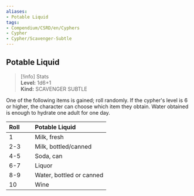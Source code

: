 ```yaml
---
aliases:
- Potable Liquid
tags:
- Compendium/CSRD/en/Cyphers
- Cypher
- Cypher/Scavenger-Subtle
---
```


  
## Potable Liquid  
>[!info] Stats  
> **Level:** 1d6+1  
> **Kind:** SCAVENGER SUBTLE
  
One of the following items is gained; roll randomly. If the cypher's level is 6 or higher, the character can choose which item they obtain. Water obtained is enough to hydrate one adult for one day.  

|  Roll &nbsp; &nbsp; &nbsp; | Potable Liquid  |  
| ------------- | :----------- |  
| 1 | Milk, fresh |  
| 2-3 | Milk, bottled/canned |  
| 4-5 | Soda, can |  
| 6-7 | Liquor |  
| 8-9 | Water, bottled or canned |  
| 10 | Wine |